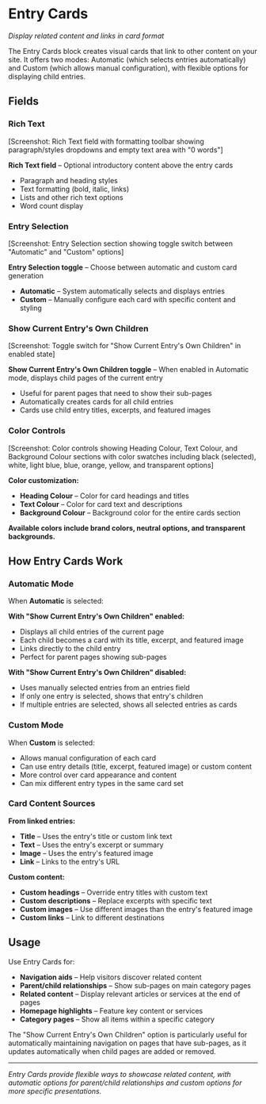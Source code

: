 # Entry Cards

*Display related content and links in card format*

The Entry Cards block creates visual cards that link to other content on your site. It offers two modes: Automatic (which selects entries automatically) and Custom (which allows manual configuration), with flexible options for displaying child entries.

## Fields

### Rich Text

[Screenshot: Rich Text field with formatting toolbar showing paragraph/styles dropdowns and empty text area with "0 words"]

**Rich Text field** – Optional introductory content above the entry cards
- Paragraph and heading styles
- Text formatting (bold, italic, links)
- Lists and other rich text options
- Word count display

### Entry Selection

[Screenshot: Entry Selection section showing toggle switch between "Automatic" and "Custom" options]

**Entry Selection toggle** – Choose between automatic and custom card generation
- **Automatic** – System automatically selects and displays entries
- **Custom** – Manually configure each card with specific content and styling

### Show Current Entry's Own Children

[Screenshot: Toggle switch for "Show Current Entry's Own Children" in enabled state]

**Show Current Entry's Own Children toggle** – When enabled in Automatic mode, displays child pages of the current entry
- Useful for parent pages that need to show their sub-pages
- Automatically creates cards for all child entries
- Cards use child entry titles, excerpts, and featured images

### Color Controls

[Screenshot: Color controls showing Heading Colour, Text Colour, and Background Colour sections with color swatches including black (selected), white, light blue, blue, orange, yellow, and transparent options]

**Color customization:**
- **Heading Colour** – Color for card headings and titles
- **Text Colour** – Color for card text and descriptions
- **Background Colour** – Background color for the entire cards section

**Available colors include brand colors, neutral options, and transparent backgrounds.**

## How Entry Cards Work

### Automatic Mode

When **Automatic** is selected:

**With "Show Current Entry's Own Children" enabled:**
- Displays all child entries of the current page
- Each child becomes a card with its title, excerpt, and featured image
- Links directly to the child entry
- Perfect for parent pages showing sub-pages

**With "Show Current Entry's Own Children" disabled:**
- Uses manually selected entries from an entries field
- If only one entry is selected, shows that entry's children
- If multiple entries are selected, shows all selected entries as cards

### Custom Mode

When **Custom** is selected:
- Allows manual configuration of each card
- Can use entry details (title, excerpt, featured image) or custom content
- More control over card appearance and content
- Can mix different entry types in the same card set

### Card Content Sources

**From linked entries:**
- **Title** – Uses the entry's title or custom link text
- **Text** – Uses the entry's excerpt or summary
- **Image** – Uses the entry's featured image
- **Link** – Links to the entry's URL

**Custom content:**
- **Custom headings** – Override entry titles with custom text
- **Custom descriptions** – Replace excerpts with specific text
- **Custom images** – Use different images than the entry's featured image
- **Custom links** – Link to different destinations

## Usage

Use Entry Cards for:
- **Navigation aids** – Help visitors discover related content
- **Parent/child relationships** – Show sub-pages on main category pages
- **Related content** – Display relevant articles or services at the end of pages
- **Homepage highlights** – Feature key content or services
- **Category pages** – Show all items within a specific category

The "Show Current Entry's Own Children" option is particularly useful for automatically maintaining navigation on pages that have sub-pages, as it updates automatically when child pages are added or removed.

---

*Entry Cards provide flexible ways to showcase related content, with automatic options for parent/child relationships and custom options for more specific presentations.*